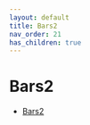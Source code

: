 ```yaml
---
layout: default
title: Bars2
nav_order: 21
has_children: true
---
```


# Bars2

- [Bars2](bars2.md)
